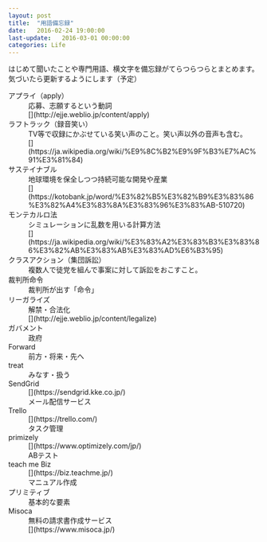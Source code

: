```yaml
---
layout: post
title:  "用語備忘録"
date:   2016-02-24 19:00:00
last-update:   2016-03-01 00:00:00
categories: Life
---
```


はじめて聞いたことや専門用語、横文字を備忘録がてらつらつらとまとめます。  
気づいたら更新するようにします（予定）

<dl>
	<dt>アプライ（apply）</dt>
	<dd>応募、志願するという動詞<br />
	[](http://ejje.weblio.jp/content/apply)</dd>
	<dt>ラフトラック（録音笑い）</dt>
	<dd>TV等で収録にかぶせている笑い声のこと。笑い声以外の音声も含む。<br />
	[](https://ja.wikipedia.org/wiki/%E9%8C%B2%E9%9F%B3%E7%AC%91%E3%81%84)</dd>
	<dt>サステイナブル</dt>
	<dd>地球環境を保全しつつ持続可能な開発や産業<br />
	[](https://kotobank.jp/word/%E3%82%B5%E3%82%B9%E3%83%86%E3%82%A4%E3%83%8A%E3%83%96%E3%83%AB-510720)</dd>
	<dt>モンテカルロ法</dt>
	<dd>シミュレーションに乱数を用いる計算方法<br />
	[](https://ja.wikipedia.org/wiki/%E3%83%A2%E3%83%B3%E3%83%86%E3%82%AB%E3%83%AB%E3%83%AD%E6%B3%95)</dd>
	<dt>クラスアクション（集団訴訟）</dt>
	<dd>複数人で徒党を組んで事案に対して訴訟をおこすこと。</dd>
	<dt>裁判所命令</dt>
	<dd>裁判所が出す「命令」</dd>
	<dt>リーガライズ</dt>
	<dd>解禁・合法化<br />
	[](http://ejje.weblio.jp/content/legalize)</dd>
	<dt>ガバメント</dt>
	<dd>政府</dd>
	<dt>Forward</dt>
	<dd>前方・将来・先へ</dd>
	<dt>treat</dt>
	<dd>みなす・扱う</dd>
	<dt>SendGrid</dt>
	<dd>[](https://sendgrid.kke.co.jp/)<br />
	メール配信サービス</dd>
	<dt>Trello</dt>
	<dd>[](https://trello.com/)<br />
	タスク管理</dd>
	<dt>primizely</dt>
	<dd>[](https://www.optimizely.com/jp/)<br />
	ABテスト</dd>
	<dt>teach me Biz</dt>
	<dd>[](https://biz.teachme.jp/)<br />
	マニュアル作成</dd>
	<dt>プリミティブ</dt>
	<dd>基本的な要素</dd>
	<dt>Misoca</dt>
	<dd>無料の請求書作成サービス<br />
	[](https://www.misoca.jp/)</dd>
</dl>